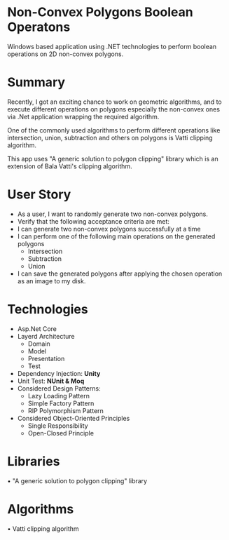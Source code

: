 # Non-Convex Polygons Boolean Operatons
Windows based application using .NET technologies to perform boolean operations on 2D non-convex polygons.

# Summary
Recently, I got an exciting chance to work on geometric algorithms, and to execute different operations on polygons especially the non-convex ones via .Net application wrapping the required algorithm.

One of the commonly used algorithms to perform different operations like intersection, union, subtraction and others on polygons is Vatti clipping algorithm.

This app uses "A generic solution to polygon clipping" library which is an extension of Bala Vatti's clipping algorithm.

# User Story
- As a user, I want to randomly generate two non-convex polygons.
- Verify that the following acceptance criteria are met:
-	I can generate two non-convex polygons successfully at a time
-	I can perform one of the following main operations on the generated polygons
    * Intersection
    * Subtraction
    * Union
-	I can save the generated polygons after applying the chosen operation as an image to my disk.

# Technologies
- Asp.Net Core
- Layerd Architecture  
  - Domain 
  - Model
  - Presentation   
  - Test
- Dependency Injection: **Unity**  
- Unit Test: **NUnit & Moq**
- Considered Design Patterns:
  - Lazy Loading Pattern
  - Simple Factory Pattern
  - RIP Polymorphism Pattern
- Considered Object-Oriented Principles
  - Single Responsibility
  - Open-Closed Principle

# Libraries
•	"A generic solution to polygon clipping" library

# Algorithms
•	Vatti clipping algorithm